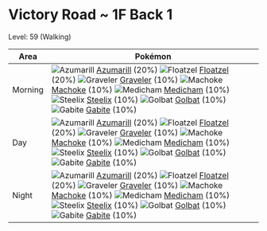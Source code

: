 # Victory Road ~ 1F Back 1
Level: 59 (Walking)

Area       | Pokémon
---        | ---
Morning    | ![][184]  [Azumarill] (20%) ![][419]  [Floatzel] (20%) ![][075]  [Graveler] (10%)  ![][067]  [Machoke] (10%) ![][308]  [Medicham] (10%) ![][208]  [Steelix] (10%)  ![][042]  [Golbat] (10%) ![][444]  [Gabite] (10%)
Day        | ![][184]  [Azumarill] (20%) ![][419]  [Floatzel] (20%) ![][075]  [Graveler] (10%)  ![][067]  [Machoke] (10%) ![][308]  [Medicham] (10%) ![][208]  [Steelix] (10%)  ![][042]  [Golbat] (10%) ![][444]  [Gabite] (10%)
Night      | ![][184]  [Azumarill] (20%) ![][419]  [Floatzel] (20%) ![][075]  [Graveler] (10%)  ![][067]  [Machoke] (10%) ![][308]  [Medicham] (10%) ![][208]  [Steelix] (10%)  ![][042]  [Golbat] (10%) ![][444]  [Gabite] (10%)


[042]: https://raw.githubusercontent.com/PokeAPI/sprites/master/sprites/pokemon/42.png "Golbat"
[067]: https://raw.githubusercontent.com/PokeAPI/sprites/master/sprites/pokemon/67.png "Machoke"
[075]: https://raw.githubusercontent.com/PokeAPI/sprites/master/sprites/pokemon/75.png "Graveler"
[184]: https://raw.githubusercontent.com/PokeAPI/sprites/master/sprites/pokemon/184.png "Azumarill"
[208]: https://raw.githubusercontent.com/PokeAPI/sprites/master/sprites/pokemon/208.png "Steelix"
[308]: https://raw.githubusercontent.com/PokeAPI/sprites/master/sprites/pokemon/308.png "Medicham"
[419]: https://raw.githubusercontent.com/PokeAPI/sprites/master/sprites/pokemon/419.png "Floatzel"
[444]: https://raw.githubusercontent.com/PokeAPI/sprites/master/sprites/pokemon/444.png "Gabite"
[Golbat]: /pokemon_changes/042.md
[Machoke]: /pokemon_changes/067.md
[Graveler]: /pokemon_changes/075.md
[Azumarill]: /pokemon_changes/184.md
[Steelix]: /pokemon_changes/208.md
[Medicham]: /pokemon_changes/308.md
[Floatzel]: /pokemon_changes/419.md
[Gabite]: /pokemon_changes/444.md
